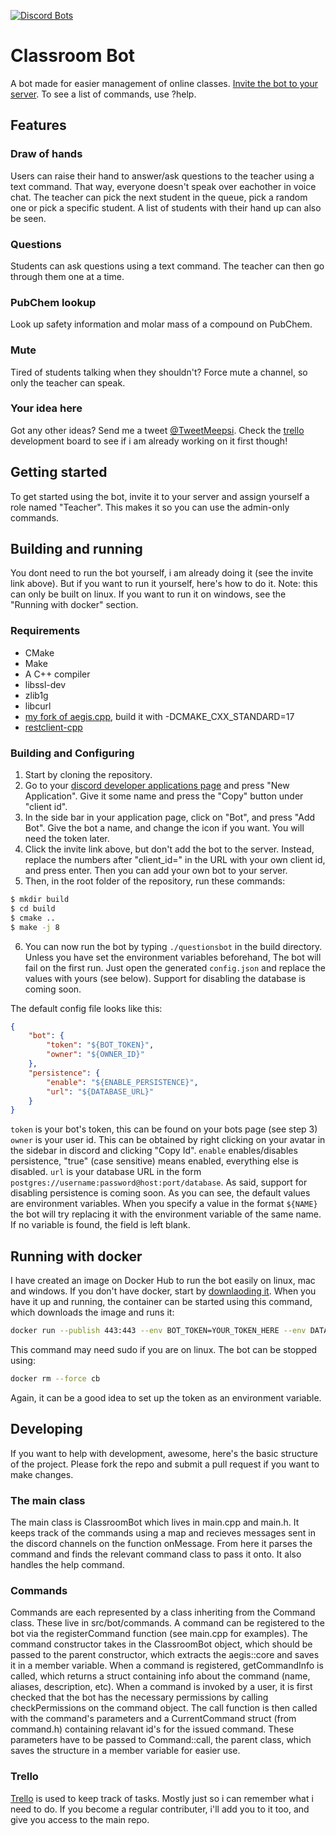 [![Discord Bots](https://top.gg/api/widget/status/691945666896855072.svg)](https://top.gg/bot/691945666896855072)

# Classroom Bot

A bot made for easier management of online classes.
[Invite the bot to your server](https://discordapp.com/api/oauth2/authorize?client_id=691945666896855072&permissions=297888850&scope=bot).
To see a list of commands, use ?help.

## Features

### Draw of hands
Users can raise their hand to answer/ask questions to the teacher using a text command. That way, everyone doesn't speak over eachother in voice chat. The teacher can pick the next student in the queue, pick a random one or pick a specific student. A list of students with their hand up can also be seen.

### Questions
Students can ask questions using a text command. The teacher can then go through them one at a time.

### PubChem lookup
Look up safety information and molar mass of a compound on PubChem.

### Mute
Tired of students talking when they shouldn't? Force mute a channel, so only the teacher can speak.

### Your idea here
Got any other ideas? Send me a tweet [@TweetMeepsi](https://twitter.com/TweetMeepsi). Check the [trello](https://trello.com/b/owJzJaVt/classroom-bot) development board to see if i am already working on it first though!

## Getting started
To get started using the bot, invite it to your server and assign yourself a role named "Teacher". This makes it so you can use the admin-only commands.

## Building and running
You dont need to run the bot yourself, i am already doing it (see the invite link above). But if you want to run it yourself, here's how to do it. Note: this can only be built on linux. If you want to run it on windows, see the "Running with docker" section.

### Requirements
* CMake
* Make
* A C++ compiler
* libssl-dev
* zlib1g
* libcurl
* [my fork of aegis.cpp](https://github.com/GitMeep/aegis.cpp), build it with -DCMAKE_CXX_STANDARD=17
* [restclient-cpp](https://github.com/mrtazz/restclient-cpp)

### Building and Configuring

1. Start by cloning the repository.
2. Go to your [discord developer applications page](https://discordapp.com/developers/applications) and press "New Application". Give it some name and press the "Copy" button under "client id".
3. In the side bar in your application page, click on "Bot", and press "Add Bot". Give the bot a name, and change the icon if you want. You will need the token later.
4. Click the invite link above, but don't add the bot to the server. Instead, replace the numbers after "client_id=" in the URL with your own client id, and press enter. Then you can add your own bot to your server.
5. Then, in the root folder of the repository, run these commands:
```sh
$ mkdir build
$ cd build
$ cmake ..
$ make -j 8
```
6. You can now run the bot by typing `./questionsbot` in the build directory. Unless you have set the environment variables beforehand, The bot will fail on the first run. Just open the generated `config.json` and replace the values with yours (see below). Support for disabling the database is coming soon.

The default config file looks like this:
```json
{
    "bot": {
        "token": "${BOT_TOKEN}",
        "owner": "${OWNER_ID}"
    },
    "persistence": {
        "enable": "${ENABLE_PERSISTENCE}",
        "url": "${DATABASE_URL}"
    }
}
```
`token` is your bot's token, this can be found on your bots page (see step 3)
`owner` is your user id. This can be obtained by right clicking on your avatar in the sidebar in discord and clicking "Copy Id".
`enable` enables/disables persistence, "true" (case sensitive) means enabled, everything else is disabled.
`url` is your database URL in the form `postgres://username:password@host:port/database`. As said, support for disabling persistence is coming soon.
As you can see, the default values are environment variables. When you specify a value in the format `${NAME}` the bot will try replacing it with the environment variable of the same name. If no variable is found, the field is left blank.

## Running with docker
I have created an image on Docker Hub to run the bot easily on linux, mac and windows. If you don't have docker, start by [downlaoding it](https://www.docker.com/). When you have it up and running, the container can be started using this command, which downloads the image and runs it:
```sh
docker run --publish 443:443 --env BOT_TOKEN=YOUR_TOKEN_HERE --env DATABASE_URL=YOUR_POSTGRESQL_URL_HERE --env OWNER_ID=YOUR_DISCORD_ID_HERE --detach --name cb meepdocker/classroom-bot:latest
```
This command may need sudo if you are on linux. The bot can be stopped using:
```sh
docker rm --force cb
```
Again, it can be a good idea to set up the token as an environment variable.

## Developing
If you want to help with development, awesome, here's the basic structure of the project. Please fork the repo and submit a pull request if you want to make changes.

### The main class
The main class is ClassroomBot which lives in main.cpp and main.h. It keeps track of the commands using a map and recieves messages sent in the discord channels on the function onMessage. From here it parses the command and finds the relevant command class to pass it onto. It also handles the help command.

### Commands
Commands are each represented by a class inheriting from the Command class. These live in src/bot/commands. A command can be registered to the bot via the registerCommand function (see main.cpp for examples). The command constructor takes in the ClassroomBot object, which should be passed to the parent constructor, which extracts the aegis::core and saves it in a member variable. When a command is registered, getCommandInfo is called, which returns a struct containing info about the command (name, aliases, description, etc). When a command is invoked by a user, it is first checked that the bot has the necessary permissions by calling checkPermissions on the command object. The call function is then called with the command's parameters and a CurrentCommand struct (from command.h) containing relavant id's for the issued command. These parameters have to be passed to Command::call, the parent class, which saves the structure in a member variable for easier use.

### Trello
[Trello](https://trello.com/b/owJzJaVt/classroom-bot) is used to keep track of tasks. Mostly just so i can remember what i need to do. If you become a regular contributer, i'll add you to it too, and give you access to the main repo.

